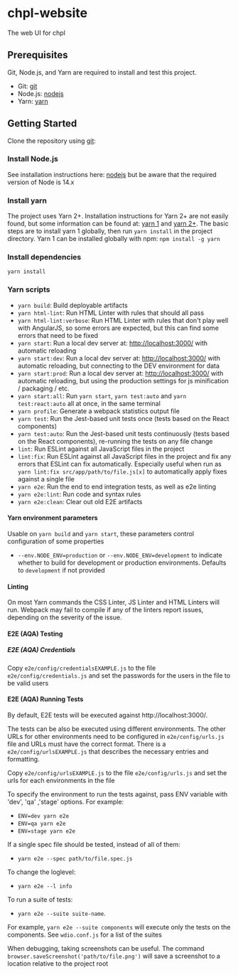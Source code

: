 # chpl-website

The web UI for chpl

## Prerequisites

Git, Node.js, and Yarn are required to install and test this project.

 * Git: [git][git]
 * Node.js: [nodejs][nodejs]
 * Yarn: [yarn][yarn]

## Getting Started

Clone the repository using [git][git]:

### Install Node.js

See installation instructions here: [nodejs][nodejs] but be aware that the required version of Node is 14.x

### Install yarn

The project uses Yarn 2+. Installation instructions for Yarn 2+ are not easily found, but some information can be found at: [yarn 1][yarn] and [yarn 2+][yarn2]. The basic steps are to install yarn 1 globally, then run `yarn install` in the project directory. Yarn 1 can be installed globally with npm: `npm install -g yarn`

### Install dependencies

```
yarn install
```

### Yarn scripts

* `yarn build`: Build deployable artifacts
* `yarn html-lint`: Run HTML Linter with rules that should all pass
* `yarn html-lint:verbose`: Run HTML Linter with rules that don't play well with AngularJS, so some errors are expected, but this can find some errors that need to be fixed
* `yarn start`: Run a local dev server at: [http://localhost:3000/](http://localhost:3000/) with automatic reloading
* `yarn start:dev`: Run a local dev server at: [http://localhost:3000/](http://localhost:3000/) with automatic reloading, but connecting to the DEV environment for data
* `yarn start:prod`: Run a local dev server at: [http://localhost:3000/](http://localhost:3000/) with automatic reloading, but using the production settings for js minification / packaging / etc.
* `yarn start:all`: Run `yarn start`, `yarn test:auto` and `yarn test:react:auto` all at once, in the same terminal
* `yarn profile`: Generate a webpack statistics output file
* `yarn test`: Run the Jest-based unit tests once (tests based on the React components)
* `yarn test:auto`: Run the Jest-based unit tests continuously (tests based on the React components), re-running the tests on any file change
* `lint`: Run ESLint against all JavaScript files in the project
* `lint:fix`: Run ESLint against all JavaScript files in the project and fix any errors that ESLint can fix automatically. Especially useful when run as `yarn lint:fix src/app/path/to/file.js[x]` to automatically apply fixes against a single file
* `yarn e2e`: Run the end to end integration tests, as well as e2e linting
* `yarn e2e:lint`: Run code and syntax rules
* `yarn e2e:clean`: Clear out old E2E artifacts

#### Yarn environment parameters

Usable on `yarn build` and `yarn start`, these parameters control configuration of some properties

* `--env.NODE_ENV=production` or `--env.NODE_ENV=development` to indicate whether to build for development or production environments. Defaults to `development` if not provided

#### Linting

On most Yarn commands the CSS Linter, JS Linter and HTML Linters will run. Webpack may fail to compile if any of the linters report issues, depending on the severity of the issue.

#### E2E (AQA) Testing

##### E2E (AQA) Credentials

Copy `e2e/config/credentialsEXAMPLE.js` to the file `e2e/config/credentials.js` and set the passwords for the users in the file to be valid users

#### E2E (AQA) Running Tests
By default, E2E tests will be executed against http://localhost:3000/.

The tests can be also be executed using different environments. The other URLs for other environments need to be configured in `e2e/config/urls.js` file and URLs must have the correct format. There is a `e2e/config/urlsEXAMPLE.js` that describes the necessary entries and formatting.

Copy `e2e/config/urlsEXAMPLE.js` to the file `e2e/config/urls.js` and set the urls for each environments in the file

To specify the environment to run the tests against, pass ENV variable with 'dev', 'qa' ,'stage' options. For example:
* `ENV=dev yarn e2e`
* `ENV=qa yarn e2e`
* `ENV=stage yarn e2e`

If a single spec file should be tested, instead of all of them:
* `yarn e2e --spec path/to/file.spec.js`

To change the loglevel:
* `yarn e2e --l info`

To run a suite of tests:
* `yarn e2e --suite suite-name`.

For example, `yarn e2e --suite components` will execute only the tests on the components. See `wdio.conf.js` for a list of the suites

When debugging, taking screenshots can be useful. The command `browser.saveScreenshot('path/to/file.png')` will save a screenshot to a location relative to the project root

[git]: http://git-scm.com/
[nodejs]: https://nodejs.org/en/download/
[yarn]: https://yarnpkg.com/en/
[yarn2]: https://yarnpkg.com/getting-started/migration
